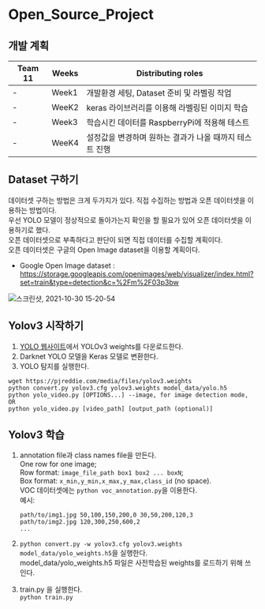 # Open_Source_Project

## 개발 계획
|Team 11|Weeks|Distributing roles|
|-|-|-|
|-|Week1|개발환경 세팅, Dataset 준비 및 라벨링 작업|
|-|WeeK2|keras 라이브러리를 이용해 라벨링된 이미지 학습|
|-|Week3|학습시킨 데이터를 RaspberryPi에 적용해 테스트|
|-|WeeK4|설정값을 변경하며 원하는 결과가 나올 때까지 테스트 진행|

## Dataset 구하기
데이터셋 구하는 방법은 크게 두가지가 있다. 직접 수집하는 방법과 오픈 데이터셋을 이용하는 방법이다.   
우선 YOLO 모델이 정상적으로 돌아가는지 확인을 할 필요가 있어 오픈 데이터셋을 이용하기로 했다.   
오픈 데이터셋으로 부족하다고 판단이 되면 직접 데이터를 수집할 계획이다.   
오픈 데이터셋은 구글의 Open Image dataset을 이용할 계획이다.   
- Google Open Image dataset : https://storage.googleapis.com/openimages/web/visualizer/index.html?set=train&type=detection&c=%2Fm%2F03p3bw   

![스크린샷, 2021-10-30 15-20-54](https://user-images.githubusercontent.com/91614334/139522846-dca4a9e1-73c1-4d83-aa50-d857b984a79f.png)   

## Yolov3 시작하기

1. [YOLO 웹사이트](http://pjreddie.com/darknet/yolo/)에서 YOLOv3 weights를 다운로드한다.   
2. Darknet YOLO 모델을 Keras 모델로 변환한다.   
3. YOLO 탐지를 실행한다.   

```
wget https://pjreddie.com/media/files/yolov3.weights
python convert.py yolov3.cfg yolov3.weights model_data/yolo.h5
python yolo_video.py [OPTIONS...] --image, for image detection mode, OR
python yolo_video.py [video_path] [output_path (optional)]
```
## Yolov3 학습
1. annotation file과 class names file을 만든다.  
    One row for one image;  
    Row format: `image_file_path box1 box2 ... boxN`;  
    Box format: `x_min,y_min,x_max,y_max,class_id` (no space).  
    VOC 데이터셋에는 `python voc_annotation.py`을 이용한다.   
    예시:   
    ```
    path/to/img1.jpg 50,100,150,200,0 30,50,200,120,3
    path/to/img2.jpg 120,300,250,600,2
    ...

2. `python convert.py -w yolov3.cfg yolov3.weights model_data/yolo_weights.h5`을 실행한다.   
    model_data/yolo_weights.h5 파일은 사전학습된 weights를 로드하기 위해 쓰인다.   

3. train.py 을 실행한다.  
    `python train.py`  
    
